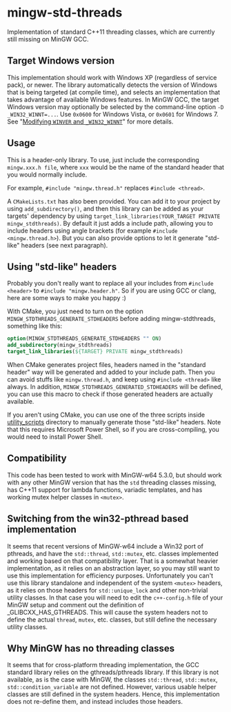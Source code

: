mingw-std-threads
=================

Implementation of standard C++11 threading classes, which are currently still missing on MinGW GCC.

Target Windows version
----------------------
This implementation should work with Windows XP (regardless of service pack), or newer.
The library automatically detects the version of Windows that is being targeted (at compile time), and selects an implementation that takes advantage of available Windows features.
In MinGW GCC, the target Windows version may optionally be selected by the command-line option `-D _WIN32_WINNT=...`.
Use `0x0600` for Windows Vista, or `0x0601` for Windows 7.
See "[Modifying `WINVER` and `_WIN32_WINNT`](https://docs.microsoft.com/en-us/cpp/porting/modifying-winver-and-win32-winnt)" for more details.

Usage
-----

This is a header-only library. To use, just include the corresponding `mingw.xxx.h file`, where `xxx` would be the name of the standard header that you would normally include.

For example, `#include "mingw.thread.h"` replaces `#include <thread>`.

A `CMakeLists.txt` has also been provided. You can add it to your project by using `add_subdirectory()`, and then this library can be added as your targets' dependency by using `target_link_libraries(YOUR_TARGET PRIVATE mingw_stdthreads)`. By default it just adds a include path, allowing you to include headers using angle brackets (for example `#include <mingw.thread.h>`). But you can also provide options to let it generate "std-like" headers (see next paragraph).

Using "std-like" headers
------------------------

Probably you don't really want to replace all your includes from `#include <header>` to `#include "mingw.header.h"`. So if you are using GCC or clang, here are some ways to make you happy :)

With CMake, you just need to turn on the option `MINGW_STDTHREADS_GENERATE_STDHEADERS` before adding mingw-stdthreads, something like this:
```CMake
option(MINGW_STDTHREADS_GENERATE_STDHEADERS "" ON)
add_subdirectory(mingw_stdthreads)
target_link_libraries(${TARGET} PRIVATE mingw_stdthreads)
```
When CMake generates project files, headers named in the "standard header" way will be generated and added to your include path. Then you can avoid stuffs like `mingw.thread.h`, and keep using `#include <thread>` like always. In addition, `MINGW_STDTHREADS_GENERATED_STDHEADERS` will be defined, you can use this macro to check if those generated headers are actually available.

If you aren't using CMake, you can use one of the three scripts inside [utility_scripts](utility_scripts) directory to manually generate those "std-like" headers. Note that this requires Microsoft Power Shell, so if you are cross-compiling, you would need to install Power Shell.

Compatibility
-------------

This code has been tested to work with MinGW-w64 5.3.0, but should work with any other MinGW version that has the `std` threading classes missing, has C++11 support for lambda functions, variadic templates, and has working mutex helper classes in `<mutex>`.

Switching from the win32-pthread based implementation
-----------------------------------------------------
It seems that recent versions of MinGW-w64 include a Win32 port of pthreads, and have the `std::thread`, `std::mutex`, etc. classes implemented and working based on that compatibility
layer.
That is a somewhat heavier implementation, as it relies on an abstraction layer, so you may still want to use this implementation for efficiency purposes.
Unfortunately you can't use this library standalone and independent of the system `<mutex>` headers, as it relies on those headers for `std::unique_lock` and other non-trivial utility classes.
In that case you will need to edit the `c++-config.h` file of your MinGW setup and comment out the definition of _GLIBCXX_HAS_GTHREADS.
This will cause the system headers not to define the actual `thread`, `mutex`, etc. classes, but still define the necessary utility classes.

Why MinGW has no threading classes 
----------------------------------
It seems that for cross-platform threading implementation, the GCC standard library relies on the gthreads/pthreads library.
If this library is not available, as is the case with MinGW, the classes `std::thread`, `std::mutex`, `std::condition_variable` are not defined.
However, various usable helper classes are still defined in the system headers.
Hence, this implementation does not re-define them, and instead includes those headers.

